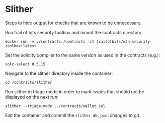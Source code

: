 # Slither

Steps to hide output for checks that are known to be unnecessary.

Run trail of bits security toolbox and mount the contracts directory:

    docker run -v ./contracts:/contracts -it trailofbits/eth-security-toolbox:latest

Set the solidity compiler to the same version as used in the contracts (e.g.):

    solc-select 0.5.15

Navigate to the slither directory inside the container:

    cd /contracts/slither

Run slither in triage mode in order to mark issues that should not be displayed on the next run:

    slither --triage-mode ../contracts/wallet.sol

Exit the container and commit the `slither.db.json` changes to git.

